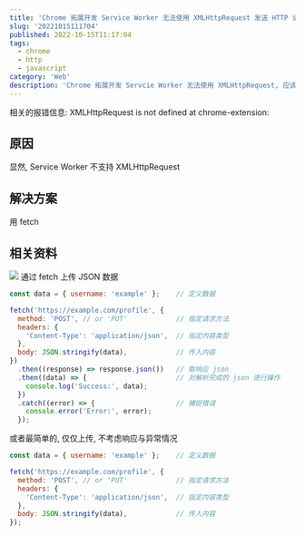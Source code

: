 ```yaml
---
title: 'Chrome 拓展开发 Service Worker 无法使用 XMLHttpRequest 发送 HTTP 请求'
slug: '20221015111704'
published: 2022-10-15T11:17:04
tags:
  - chrome
  - http
  - javascript
category: 'Web'
description: 'Chrome 拓展开发 Servcie Worker 无法使用 XMLHttpRequest, 应该使用 fetch 替代'
---
```


相关的报错信息:
XMLHttpRequest is not defined at chrome-extension:


## 原因

显然, Service Worker 不支持 XMLHttpRequest


## 解决方案

用 fetch


## 相关资料

![](/images/8dc188509a7f4756bf88833ae8796085.png)
通过 fetch 上传 JSON 数据

```js
const data = { username: 'example' };    // 定义数据

fetch('https://example.com/profile', {
  method: 'POST', // or 'PUT'            // 指定请求方法
  headers: {
    'Content-Type': 'application/json',  // 指定内容类型
  },
  body: JSON.stringify(data),            // 传入内容
})
  .then((response) => response.json())   // 取响应 json
  .then((data) => {                      // 对解析完成的 json 进行操作
    console.log('Success:', data);
  })
  .catch((error) => {                    // 捕捉错误
    console.error('Error:', error);
  });
```

或者最简单的, 仅仅上传, 不考虑响应与异常情况

```js
const data = { username: 'example' };    // 定义数据

fetch('https://example.com/profile', {
  method: 'POST', // or 'PUT'            // 指定请求方法
  headers: {
    'Content-Type': 'application/json',  // 指定内容类型
  },
  body: JSON.stringify(data),            // 传入内容
});
```

